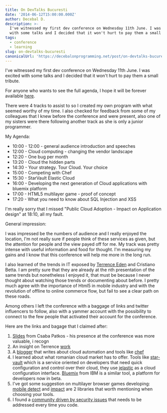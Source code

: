 ```yaml
---
title: On DevTalks Bucuresti
date: '2014-06-12T15:00:00.000Z'
author: Decebal D.
description: >-
  I've witnessed my first dev conference on Wednesday 11th June. I was excited
  with some talks and I decided that it won't hurt to pay them a small tribute.
tags:
  - conference
  - learning
slug: on-devtalks-bucuresti
canonicalUrl: 'https://decebalonprogramming.net/post/on-devtalks-bucuresti'
---
```



I've witnessed my first dev conference on Wednesday 11th June. I was excited with some talks and I decided that it won't hurt to pay them a small tribute.

For anyone who wants to see the full agenda, I hope it will be forever available [here](http://devtalks.ro/agenda).

There were 4 tracks to assist to so I created my own program with what seemed worthy of my time. I also checked for feedback from some of my colleagues that I knew before the conference and were present, also one of my sisters were there following another track as she is only a junior programmer.

My Agenda:

- 10:00 - 12:00 - general audience introduction and speeches
- 12:00 - Cloud computing - changing the vendor landscape
- 12:20 - One bug per month
- 13:20 - Cloud the hidden parts
- 14:30 - Your strategy. Tour Cloud. Your choice
- 15:00 - Competing with Chef
- 15:30 - StarVault Elastic Cloud
- 16:00 - Developing the next generation of Cloud applications with bluemix platform
- 17:00 - HTML5 multilayer game - proof of concept
- 17:20 - What you need to know about SQL Injection and XSS

I'm really sorry that I missed "Public Cloud Adoption - Impact on Application design" at 18:10, all my fault.

General impression:

I was impressed  be the numbers of audience and I really enjoyed the location, I'm not really sure if people think of these services as given, but the attention for people and the view payed off for me. My track was pretty intense with useful information and food for thought. I'm measuring my gains and I know that this conference will help me more in the long run.

I also learned of the trends in IT exposed by [Terrence Eden](http://shkspr.mobi/blog/) and Cristiano Betta. I am pretty sure that they are already at the nth presentation of the same trends but nonetheless I enjoyed it, that must be because I never thought about watching those trends or documenting about before. I pretty much agree with the importance of Html5 in mobile industry and with the revolution of offline to online commerce flow, but fail to see a clear path on these roads.

Among others I left the conference with a baggage of links and twitter influencers to follow, also with a yammer account with the possibility to connect to the few people that activated their account for the conference. 

 

Here are the links and bagage that I claimed after:

1. [Slides](https://speakerdeck.com/patkoscsaba/one-bug-per-month) from Csaba Patkos - his presence at the conference was more valuable, i recogn
2. An insight on Terrence [work](https://thelab.o2.com/) 
3. A [blogger](http://lucian-ciufudean.blogspot.ro/) that writes about cloud automation and tools like [chef](http://www.getchef.com/chef/)
4. I learned about what romanian cloud market has to offer. Tools like [star-vault](http://www.star-vault.ro/de-ce-starvault.aspx) which is a service oriented on developers that need quick configuration and control over their cloud, they use [jelastic](http://jelastic.com/) as a cloud configuration interface. [Bluemix](https://ace.ng.bluemix.net/) from IBM is a similar tool, a platform for developers now in beta.
5. I've got some suggestion on multilayer browser games developing: [mobile detect](http://mobiledetect.net/) and [impact](http://impactjs.com/) are 2 libraries that worth mentioning when choosing your tools.
6. I found a [community driven by security issues](https://www.owasp.org/index.php/Main_Page) that needs to be addressed every time you code.
